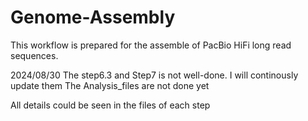 # Genome-Assembly
This workflow is prepared for the assemble of PacBio HiFi long read sequences.

2024/08/30
The step6.3 and Step7 is not well-done. I will continously update them
The Analysis_files are not done yet

All details could be seen in the files of each step


